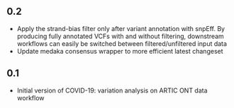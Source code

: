 0.2
---------
- Apply the strand-bias filter only after variant annotation with snpEff. By
  producing fully annotated VCFs with and without filtering, downstream
  workflows can easily be switched between filtered/unfiltered input data
- Update medaka consensus wrapper to more efficient latest changeset

0.1
---------
- Initial version of COVID-19: variation analysis on ARTIC ONT data workflow
